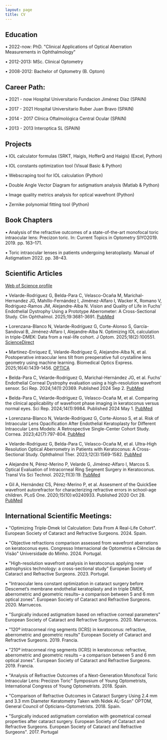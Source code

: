 ```yaml
---
layout: page
title: CV
---
```

## Education 

•	2022-now: PhD. "Clinical Applications of Optical Aberration Measurements in Ophthalmology"

•	2012-2013: MSc. Clinical Optometry

•	2008-2012: Bachelor of Optometry (B. Optom)


## Career Path:

•	2021 - now	 Hospital Universitario Fundacion Jiménez Díaz (SPAIN)

•	2017 - 2021  Hospital Universitario Ruber Juan Bravo (SPAIN)

•	2014 - 2017  Clínica Oftalmológica Central Ocular (SPAIN)

•	2013 - 2013  Interoptica SL (SPAIN)

## Projects

• 	IOL calculator formulas (SRKT, Haigis, HofferQ and Haigis) (Excel, Python)

•	IOL constants optimization tool (Visual Basic & Python)

•	Webscraping tool for IOL calculation (Python)

•	Double Angle Vector Diagram for astigmatism analysis (Matlab & Python)

•	Image quality metrics analysis for optical wavefront (Python)

•	Zernike polynomial fitting tool (Python)


## Book Chapters
•	Analysis of the refractive outcomes of a state-of-the-art monofocal toric intraocular lens: Precizon toric.
In: Current Topics in Optometry SIYO2019. 2019. pp. 163–171.

•	Toric intraocular lenses in patients undergoing keratoplasty.
Manual of Astigmatism 2022. pp. 38–43.

## Scientific Articles

[Web of Science profile](https://www.webofscience.com/wos/author/record/JHU-3938-2023)

•	Velarde-Rodriguez G, Belda-Para C, Velasco-Ocaña M, Marichal-Hernandez JG, Mahíllo-Fernández I, Jiménez-Alfaro I, Wacker K, Romano V, Rodriguez-Ramos JM, Alejandre-Alba N. Vision and Quality of Life in Fuchs’ Endothelial Dystrophy Using a Prototype Aberrometer: A Cross-Sectional Study. Clin Ophthalmol. 2025;19:3681-3691. [PubMed](https://pubmed.ncbi.nlm.nih.gov/41080770/)

•	Lorenzana-Blanco N, Velarde-Rodríguez G, Corte-Alonso S, García-Sandoval B, Jiménez-Alfaro I, Alejandre-Alba N. Optimizing IOL calculation in triple-DMEK: Data from a real-life cohort. J Optom. 2025;18(2):100551. [ScienceDirect](https://www.sciencedirect.com/science/article/pii/S1888429625000172?via%3Dihub)

•	Martinez-Enriquez E, Velarde-Rodríguez G, Alejandre-Alba N, et al. Postoperative intraocular lens tilt from preoperative full crystalline lens geometry using machine learning. Biomedical Optics Express. 2025;16(4):1439-1456. [OPTICA](https://opg.optica.org/boe/fulltext.cfm?uri=boe-16-4-1439&id=569143)

•	Belda-Para C, Velarde-Rodríguez G, Marichal-Hernández JG, et al. Fuchs' Endothelial Corneal Dystrophy evaluation using a high-resolution wavefront sensor. Sci Rep. 2024;14(1):20369. Published 2024 Sep 2. [PubMed](https://pubmed.ncbi.nlm.nih.gov/39223223/)

•	Belda-Para C, Velarde-Rodríguez G, Velasco-Ocaña M, et al. Comparing the clinical applicability of wavefront phase imaging in keratoconus versus normal eyes. Sci Rep. 2024;14(1):9984. Published 2024 May 1. [PubMed](https://pubmed.ncbi.nlm.nih.gov/38693352/)

•	Lorenzana-Blanco N, Velarde-Rodríguez G, Corte-Alonso S, et al. Risk of Intraocular Lens Opacification After Endothelial Keratoplasty for Different Intraocular Lens Models: A Retrospective Single-Center Cohort Study. Cornea. 2023;42(7):797-804. [PubMed](https://pubmed.ncbi.nlm.nih.gov/36633939/)

•	Velarde-Rodriguez G, Belda-Para C, Velasco-Ocaña M, et al. Ultra-High Resolution Optical Aberrometry in Patients with Keratoconus: A Cross-Sectional Study. Ophthalmol Ther. 2023;12(3):1569-1582. [PubMed](https://pubmed.ncbi.nlm.nih.gov/36856979/)

•	Alejandre N, Pérez-Merino P, Velarde G, Jiménez-Alfaro I, Marcos S. Optical Evaluation of Intracorneal Ring Segment Surgery in Keratoconus. Transl Vis Sci Technol. 2022;11(3):19. [PubMed](https://pubmed.ncbi.nlm.nih.gov/35289835/)

•	Gil A, Hernández CS, Pérez-Merino P, et al. Assesment of the QuickSee wavefront autorefractor for characterizing refractive errors in school-age children. PLoS One. 2020;15(10):e0240933. Published 2020 Oct 28. [PubMed](https://pubmed.ncbi.nlm.nih.gov/33112912/)


## International Scientific Meetings:

•	"Optimizing Triple-Dmek Iol Calculation: Data From A Real-Life Cohort". European Society of Cataract and Refractive Surgeons. 2024. Spain.

•	"Objective refractions comparison assessed from wavefront aberrations on keratoconus eyes. Congresso Internacional de Optometria e Ciências de Visão" Universidade do Minho. 2024. Portugal.
 
 •	"High-resolution wavefront analysis in keratoconus applying new astrophysics technology:  a cross-sectional study" European Society of Cataract and Refractive Surgeons. 2023. Portugal.

 •	"Intraocular lens constant optimization in cataract surgery before Descemet’s membrane endothelial keratoplasty and in triple DMEK, aberrometric and geometric results– a comparison between 5 and 6 mm optical zones". European Society of Cataract and Refractive Surgeons. 2020. Marruecos.

 •	 "Surgically induced astigmatism based on refractive corneal parameters"  European Society of Cataract and Refractive Surgeons. 2020. Marruecos.

 •	"120º intracorneal ring segments (ICRS) in keratoconus: refractive, aberrometric and
 geometric results" European Society of Cataract and Refractive Surgeons. 2019. Francia.

 •	"210º intracorneal ring segments (ICRS) in keratoconus: refractive, aberrometric and
 geometric results – a comparison between 5 and 6 mm optical zones". European Society of Cataract and Refractive
 Surgeons. 2019. Francia.

•	"Analysis of Refractive Outcomes of a Next-Generation Monofocal Toric Intraocular Lens: Precizon Toric"
Symposium of Young Optometrists, International Congress of Young Optometrists. 2018. Spain.

•	"Comparison of Refractive Outcomes in Cataract Surgery Using 2.4 mm and 3.3 mm Diameter Keratometry Taken with Nidek AL-Scan"
OPTOM, General Council of Opticians-Optometrists. 2018. Spain.

 •	"Surgically induced astigmatism correlation with geometrical corneal properties after cataract surgery. European Society of Cataract and Refractive Surgeons. European Society of Cataract and Refractive Surgeons". 2017. Portugal